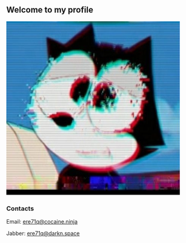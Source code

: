 ## Welcome to my profile

![alt text](pictures/avatar.jpg "ere71q")









### Contacts

Email: ere71q@cocaine.ninja

Jabber: ere71q@darkn.space

